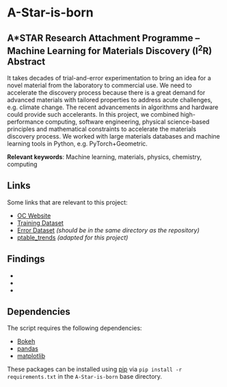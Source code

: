 # A-Star-is-born
A*STAR Research Attachment Programme – Machine Learning for Materials Discovery (I<sup>2</sup>R) Abstract
-----
It takes decades of trial-and-error experimentation to bring an idea for a novel material from the laboratory to commercial use. We need to accelerate the discovery process because there is a great demand for advanced materials with tailored properties to address acute challenges, e.g. climate change. The recent advancements in algorithms and hardware could provide such accelerants. In this project, we combined high-performance computing, software engineering, physical science-based principles and mathematical constraints to accelerate the materials discovery process. We worked with large materials databases and machine learning tools in Python, e.g. PyTorch+Geometric.

<b>Relevant keywords</b>: Machine learning, materials, physics, chemistry, computing

Links
-----
Some links that are relevant to this project:
* [OC Website](https://opencatalystproject.org/)
* [Training Dataset](https://dl.fbaipublicfiles.com/opencatalystproject/data/is2res_train_val_test_lmdbs.tar.gz)
* [Error Dataset](https://drive.google.com/file/d/1rCxBDx7mw0YkUfiV60RXWRobuxPgVWLM/view?usp=sharing) <i>(should be in the same directory as the repository)</i>
* [ptable_trends](https://github.com/arosen93/ptable_trends) <i>(adapted for this project)</i>

Findings
-----
*
*
*
 
Dependencies
-----
The script requires the following dependencies:
* [Bokeh](http://bokeh.pydata.org/en/latest/)
* [pandas](http://pandas.pydata.org/)
* [matplotlib](http://matplotlib.org/)

These packages can be installed using [pip](https://pip.pypa.io/en/stable/) via `pip install -r requirements.txt` in the `A-Star-is-born` base directory.
